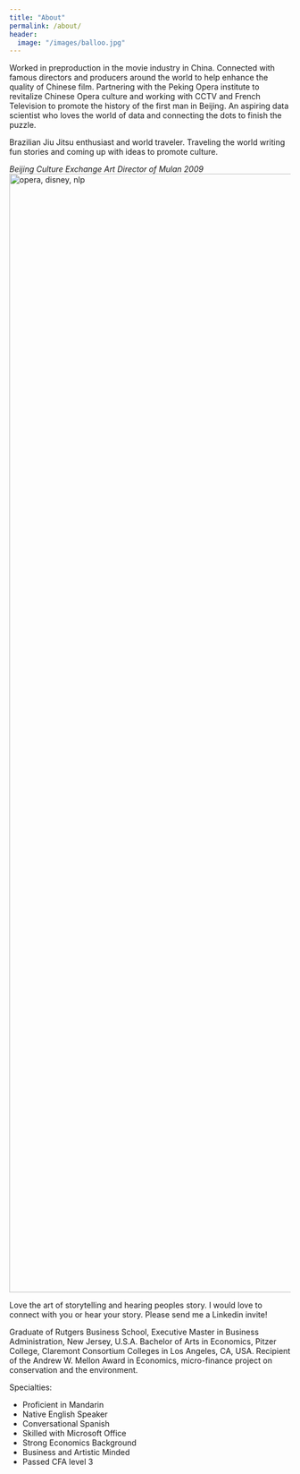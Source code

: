 ```yaml
---
title: "About"
permalink: /about/
header:
  image: "/images/balloo.jpg"
---
```


Worked in preproduction in the movie industry in China. Connected with famous directors and producers around the world to help enhance the quality of Chinese film. Partnering with the Peking Opera institute to revitalize Chinese Opera culture and working with CCTV and French Television to promote the history of the first man in Beijing. An aspiring data scientist who loves the world of data and connecting the dots to finish the puzzle.

Brazilian Jiu Jitsu enthusiast and world traveler. Traveling the world writing fun stories and coming up with ideas to promote culture.

*Beijing Culture Exchange Art Director of Mulan 2009* 
<img src="{{ site.url }}{{ site.baseurl }}/images/pop.png" alt="opera, disney, nlp" width="2000" height="2000">

Love the art of storytelling and hearing peoples story. I would love to connect with you or hear your story.  Please send me a Linkedin invite!

Graduate of Rutgers Business School, Executive Master in Business Administration, New Jersey, U.S.A. Bachelor of Arts in Economics, Pitzer College, Claremont Consortium Colleges in Los Angeles, CA, USA. Recipient of the Andrew W. Mellon Award in Economics, micro-finance project on conservation and the environment.

Specialties:
* Proficient in Mandarin
* Native English Speaker
* Conversational Spanish
* Skilled with Microsoft Office
* Strong Economics Background
* Business and Artistic Minded
* Passed CFA level 3
